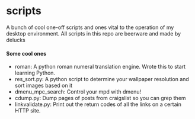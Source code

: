 scripts
========

A bunch of cool one-off scripts and ones vital to the operation of my desktop environment. All scripts in this repo are beerware and made by delucks

#### Some cool ones

* roman: A python roman numeral translation engine. Wrote this to start learning Python.
* res_sort.py: A python script to determine your wallpaper resolution and sort images based on it
* dmenu_mpc_search: Control your mpd with dmenu!
* cdump.py: Dump pages of posts from craigslist so you can grep them
* linkvalidate.py: Print out the return codes of all the links on a certain HTTP site.
